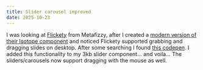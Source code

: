 ```yaml
---
title: Slider carousel improved
date: 2025-10-23
---
```


I was looking at [Flickety](https://flickity.metafizzy.co/) from Metafizzy, after I created a [modern version of their Isotope component](https://www.usecue.com/blog/isotope-in-just-60-lines/) and noticed Flickety supported grabbing and dragging slides on desktop. After some searching I found [this codepen](https://codepen.io/thenutz/pen/VwYeYEE?editors=1010). I added this functionality to my 3kb slider component... and voila... The sliders/carousels now support dragging with the mouse as well.